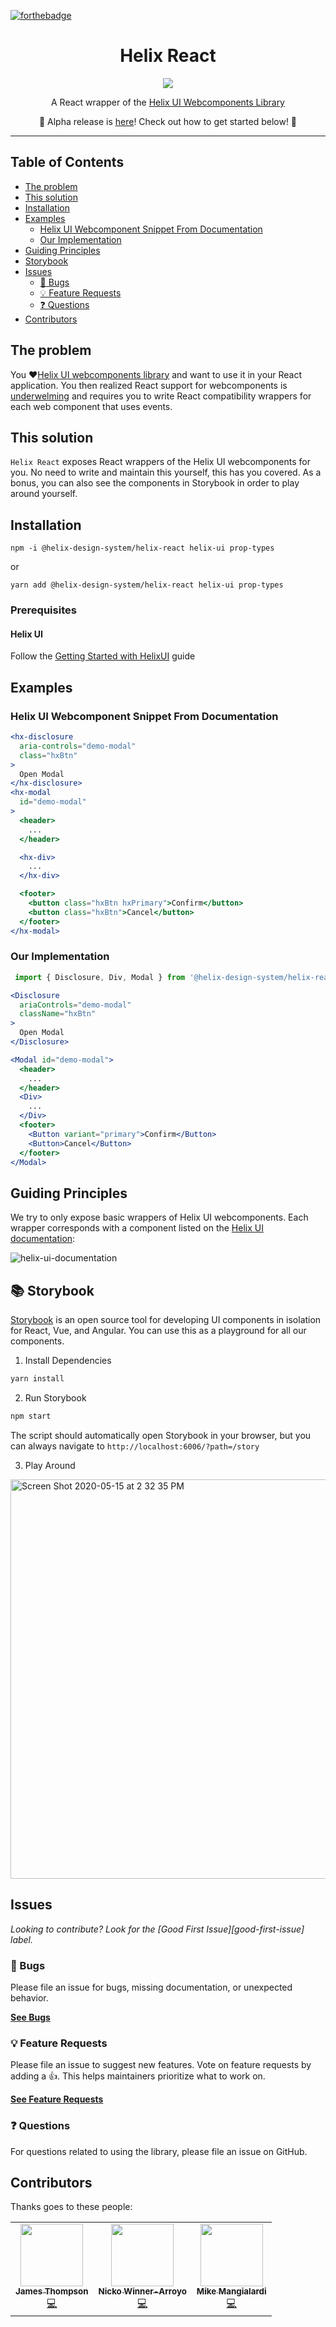 [![forthebadge](https://img.shields.io/badge/Made%20With-React-blue?style=for-the-badge&logo=react&labelColor=202020&color=62DAFB)](https://reactjs.org/)

<div align="center">
  <h1>Helix React</h1>

  <p align="center">
    <img src="https://user-images.githubusercontent.com/22566333/82078061-7e8f0700-96ae-11ea-98f5-94be80c8d060.png">
  </p>

  A React wrapper of the [Helix UI Webcomponents Library](https://github.com/HelixDesignSystem/helix-ui/)
  
  🚀 Alpha release is [here](https://helix-react.netlify.app)! Check out how to get started below! 🌻
 
  
</div>

<hr />

## Table of Contents

- [The problem](#the-problem)
- [This solution](#this-solution)
- [Installation](#installation)
- [Examples](#examples)
  - [Helix UI Webcomponent Snippet From Documentation](#helix-ui-webcomponent-snippet-from-documentation)
  - [Our Implementation](#our-implementation)
- [Guiding Principles](#guiding-principles)
- [Storybook](#-storybook)
- [Issues](#issues)
  - [🐛 Bugs](#-bugs)
  - [💡 Feature Requests](#-feature-requests)
  - [❓ Questions](#-questions)
- [Contributors](#contributors)

## The problem

You ❤️[Helix UI webcomponents library](https://helixdesignsystem.github.io/helix-ui/) and want to use it in your React application. You then realized React support for webcomponents is [underwelming](https://custom-elements-everywhere.com/) and requires you to write React compatibility wrappers for each web component that uses events. 

## This solution

`Helix React` exposes React wrappers of the Helix UI webcomponents for you.
No need to write and maintain this yourself, this has you covered. As a bonus,
you can also see the components in Storybook in order to play around yourself.

## Installation

```npm -i @helix-design-system/helix-react helix-ui prop-types```

or

```yarn add @helix-design-system/helix-react helix-ui prop-types```

### Prerequisites

#### Helix UI
Follow the [Getting Started with HelixUI](https://helixdesignsystem.github.io/helix-ui/guides/getting-started/) guide

## Examples

### Helix UI Webcomponent Snippet From Documentation

```jsx
<hx-disclosure
  aria-controls="demo-modal"
  class="hxBtn"
>
  Open Modal
</hx-disclosure>
<hx-modal
  id="demo-modal"
>
  <header>
    ...
  </header>

  <hx-div>
    ...
  </hx-div>

  <footer>
    <button class="hxBtn hxPrimary">Confirm</button>
    <button class="hxBtn">Cancel</button>
  </footer>
</hx-modal>
```

### Our Implementation
```js
 import { Disclosure, Div, Modal } from '@helix-design-system/helix-react';
```

```jsx
<Disclosure
  ariaControls="demo-modal"
  className="hxBtn"
>
  Open Modal
</Disclosure>

<Modal id="demo-modal">
  <header>
    ...
  </header>
  <Div>
    ...
  </Div>
  <footer>
    <Button variant="primary">Confirm</Button>
    <Button>Cancel</Button>
  </footer>
</Modal>
```

## Guiding Principles

We try to only expose basic wrappers of Helix UI webcomponents.
Each wrapper corresponds with a component listed on the [Helix UI documentation](https://helixdesignsystem.github.io/helix-ui/):

![helix-ui-documentation](https://user-images.githubusercontent.com/22566333/82083617-07f70700-96b8-11ea-9581-da1796737e52.png)

## 📚 Storybook
[Storybook](https://storybook.js.org/) is an open source tool for developing UI components
in isolation for React, Vue, and Angular.
You can use this as a playground for all our components.

1. Install Dependencies

```bash
yarn install
```

2. Run Storybook

```bash
npm start
```
The script should automatically open Storybook in your browser, but you can always navigate to `http://localhost:6006/?path=/story`

3. Play Around
<img width="639" alt="Screen Shot 2020-05-15 at 2 32 35 PM" src="https://user-images.githubusercontent.com/22566333/82084224-f5c99880-96b8-11ea-92e2-403b3f4378db.png">

## Issues

_Looking to contribute? Look for the [Good First Issue][good-first-issue]
label._

### 🐛 Bugs

Please file an issue for bugs, missing documentation, or unexpected behavior.

[**See Bugs**](https://github.com/HelixDesignSystem/helix-react/issues?q=is%3Aopen+is%3Aissue+label%3Abug)

### 💡 Feature Requests

Please file an issue to suggest new features. Vote on feature requests by adding
a 👍. This helps maintainers prioritize what to work on.

[**See Feature Requests**](https://github.com/HelixDesignSystem/helix-react/issues?q=is%3Aopen+is%3Aissue+label%3Aenhancement)

### ❓ Questions

For questions related to using the library, please file an issue on GitHub.

## Contributors

Thanks goes to these people:

<table>
  <tr>
    <td align="center"><a href="https://github.com/100stacks"><img src="https://avatars0.githubusercontent.com/u/10120600?s=400&u=7a37b1eba79b6ee2c7753a457b8a33998595fe20&v=4" width="100px;" alt=""/><br /><sub><b>James Thompson</b></sub></a><br /><a href="https://github.com/HelixDesignSystem/helix-react/commits?author=100Stacks" title="Commits">💻</a></td>
    <td align="center"><a href="https://github.com/nicko-winner"><img src="https://avatars0.githubusercontent.com/u/35456401?s=400&v=4" width="100px;" alt=""/><br /><sub><b>Nicko Winner-Arroyo</b></sub></a><br /><a href="https://github.com/HelixDesignSystem/helix-react/commits?author=nicko-winner" title="Commits">💻</a></td>
    <td align="center"><a href="https://github.com/michaelmang"><img src="https://avatars1.githubusercontent.com/u/22566333?s=400&u=4bf26df70a7aaf408bd5e8d187c7066f2950adca&v=4" width="100px;" alt=""/><br /><sub><b>Mike Mangialardi</b></sub></a><br /><a href="https://github.com/HelixDesignSystem/helix-react/commits/master?author=mike.mangialardi@rackspace.com" title="Commits">💻</a></td>
  </tr>
</table>
